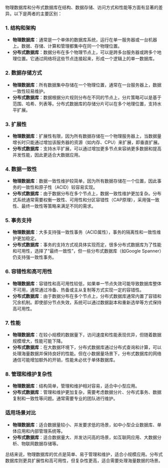 物理数据库和分布式数据库在结构、数据存储、访问方式和性能等方面有显著的差异。以下是两者的主要区别：

### 1. **结构和架构**

   - **物理数据库**：通常是一个单体的数据库系统，运行在单一服务器或一台机器上。数据、存储、计算和管理都集中在同一个物理位置。
   - **分布式数据库**：数据分布在多个物理节点上，可以是跨多台服务器或跨多个地理位置。它通过网络将这些节点连接起来，形成一个逻辑上的单一数据库。

### 2. **数据存储方式**

   - **物理数据库**：所有数据集中存储在一个物理位置，通常在一台服务器上，数据一致性较易维护。
   - **分布式数据库**：数据根据分片规则分布在不同的节点上，分片策略可以是基于范围、哈希、列表等。分布式数据库的存储分片可以在多个地理位置，支持水平扩展。

### 3. **扩展性**

   - **物理数据库**：扩展性有限，因为所有数据存储在一个物理服务器上，当数据量增长时只能通过增加该服务器的资源（如内存、CPU）来扩展，即垂直扩展。
   - **分布式数据库**：支持水平扩展，可以通过增加更多节点来容纳更多数据和提高并发性能，因此更适合大数据应用。

### 4. **数据一致性**

   - **物理数据库**：数据一致性维护较简单，因为所有数据存储在一个位置，因此事务的一致性和原子性（ACID）较容易实现。
   - **分布式数据库**：由于数据分布在多个节点上，数据一致性维护更加复杂。分布式系统通常需要权衡一致性、可用性和分区容错性（CAP原理），采用强一致性、最终一致性等策略来满足不同的需求。

### 5. **事务支持**

   - **物理数据库**：大多支持强一致性事务（ACID属性），事务的隔离性和一致性维护更加稳定。
   - **分布式数据库**：事务的支持方式视具体实现而定，很多分布式数据库为了性能和可用性，选择了“最终一致性”，但一些分布式数据库（如Google Spanner）仍支持强一致性事务。

### 6. **容错性和高可用性**

   - **物理数据库**：容错性和高可用性较低，如果单一节点失效可能导致数据库整体不可用，通常通过冷备、热备或主从复制等方式实现一定的容错性。
   - **分布式数据库**：由于数据分布在多个节点上，分布式数据库通常内置了容错和冗余机制。即使部分节点失效，系统可以通过数据副本和重新选举等方式保持高可用性。

### 7. **性能**

   - **物理数据库**：在较小规模的数据量下，访问速度和性能表现优异，但随着数据规模增大，性能可能下降。
   - **分布式数据库**：在大数据环境下，分布式数据库通过分布式查询和计算，可以处理海量数据并保持良好的性能。但在小数据量场景下，分布式数据库的网络通信可能增加额外的开销，性能未必优于单体数据库。

### 8. **管理和维护复杂性**

   - **物理数据库**：结构简单，管理和维护相对容易，适合中小型应用。
   - **分布式数据库**：管理和维护更加复杂，需要考虑数据分片、分布式事务、数据复制和一致性等问题。通常需要专业的团队进行维护。

### 适用场景对比

- **物理数据库**：适合数据量较小、并发要求低的场景，如中小型企业数据库、单体应用和内部管理系统等。
- **分布式数据库**：适合数据量大、并发访问高的场景，如互联网应用、大数据分析、物联网数据存储等。

总结来说，物理数据库的优点是简单、易于管理和维护，适合小规模应用。分布式数据库则更具扩展性和高可用性，但复杂性更高，适合需要处理海量数据的场景。